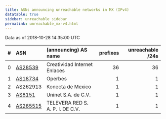 ```yaml
---
title: ASNs announcing unreachable networks in MX (IPv4)
datatable: true
sidebar: unreachable_sidebar
permalink: unreachable_mx-v4.html
---
```


Data as of 2018-10-28 14:35:00 UTC


<div class="datatable-begin"></div>

|   # | ASN                                      | (announcing) AS name             |   prefixes |   unreachable /24s |
|----:|:-----------------------------------------|:---------------------------------|-----------:|-------------------:|
|   0 | [AS28539](unreachable_AS28539-v4.html)   | Creatividad Internet Enlaces     |         36 |                 36 |
|   1 | [AS18734](unreachable_AS18734-v4.html)   | Operbes                          |          1 |                  1 |
|   2 | [AS262913](unreachable_AS262913-v4.html) | Konecta de Mexico                |          1 |                  1 |
|   3 | [AS8151](unreachable_AS8151-v4.html)     | Uninet S.A. de C.V.              |          1 |                  1 |
|   4 | [AS265515](unreachable_AS265515-v4.html) | TELEVERA RED S. A. P. I. DE C.V. |          1 |                  1 |

<div class="datatable-end"></div>